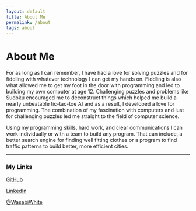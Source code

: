 ```yaml
---
layout: default
title: About Me
permalink: /about
tags: about
---
```


About Me
=========

For as long as I can remember, I have had a love for solving puzzles and for fiddling with whatever technology I can get my hands on. Fiddling is also what allowed me to get my foot in the door with programming and led to building my own computer at age 12. Challenging puzzles and problems like Sudoku encouraged me to deconstruct things which helped me build a nearly unbeatable tic-tac-toe AI and as a result, I developed a love for programming. The combination of my fascination with computers and lust for challenging puzzles led me straight to the field of computer science.

Using my programming skills, hard work, and clear communications I can work individually or with a team to build any program. That can include, a better search engine for finding well fitting clothes or a program to find traffic patterns to build better, more efficient cities.

***

### My Links
[GitHub](https://github.com/GFynbo)

[LinkedIn](https://linkedin.com/in/gavin-fynbo)

[@WasabiWhite](https://twitter.com/wasabiwhite)
